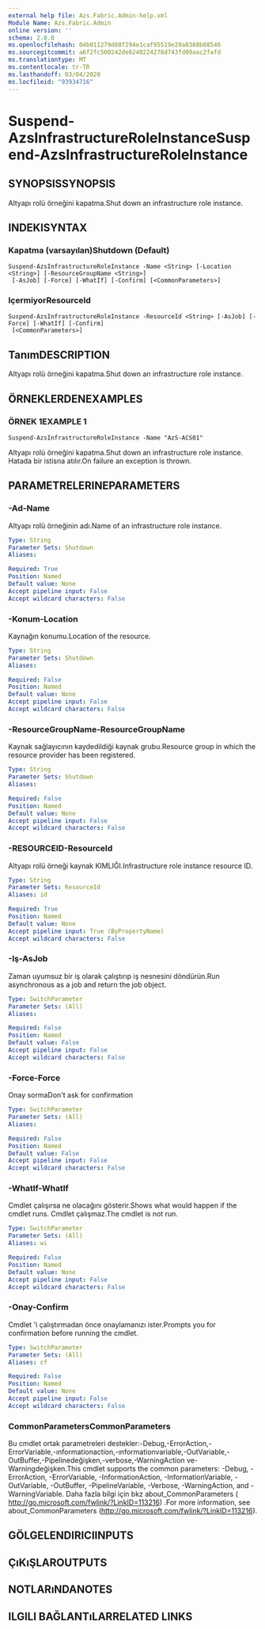 ```yaml
---
external help file: Azs.Fabric.Admin-help.xml
Module Name: Azs.Fabric.Admin
online version: ''
schema: 2.0.0
ms.openlocfilehash: 04b011279d88f294e1caf95519e29a8368b08546
ms.sourcegitcommit: a6f2fc500242de6248224278d743fd09aac2fafd
ms.translationtype: MT
ms.contentlocale: tr-TR
ms.lasthandoff: 03/04/2020
ms.locfileid: "93934716"
---
```

# <span data-ttu-id="49ac0-101">Suspend-AzsInfrastructureRoleInstance</span><span class="sxs-lookup"><span data-stu-id="49ac0-101">Suspend-AzsInfrastructureRoleInstance</span></span>

## <span data-ttu-id="49ac0-102">SYNOPSIS</span><span class="sxs-lookup"><span data-stu-id="49ac0-102">SYNOPSIS</span></span>
<span data-ttu-id="49ac0-103">Altyapı rolü örneğini kapatma.</span><span class="sxs-lookup"><span data-stu-id="49ac0-103">Shut down an infrastructure role instance.</span></span>

## <span data-ttu-id="49ac0-104">INDEKI</span><span class="sxs-lookup"><span data-stu-id="49ac0-104">SYNTAX</span></span>

### <span data-ttu-id="49ac0-105">Kapatma (varsayılan)</span><span class="sxs-lookup"><span data-stu-id="49ac0-105">Shutdown (Default)</span></span>
```
Suspend-AzsInfrastructureRoleInstance -Name <String> [-Location <String>] [-ResourceGroupName <String>]
 [-AsJob] [-Force] [-WhatIf] [-Confirm] [<CommonParameters>]
```

### <span data-ttu-id="49ac0-106">Içermiyor</span><span class="sxs-lookup"><span data-stu-id="49ac0-106">ResourceId</span></span>
```
Suspend-AzsInfrastructureRoleInstance -ResourceId <String> [-AsJob] [-Force] [-WhatIf] [-Confirm]
 [<CommonParameters>]
```

## <span data-ttu-id="49ac0-107">Tanım</span><span class="sxs-lookup"><span data-stu-id="49ac0-107">DESCRIPTION</span></span>
<span data-ttu-id="49ac0-108">Altyapı rolü örneğini kapatma.</span><span class="sxs-lookup"><span data-stu-id="49ac0-108">Shut down an infrastructure role instance.</span></span>

## <span data-ttu-id="49ac0-109">ÖRNEKLERDEN</span><span class="sxs-lookup"><span data-stu-id="49ac0-109">EXAMPLES</span></span>

### <span data-ttu-id="49ac0-110">ÖRNEK 1</span><span class="sxs-lookup"><span data-stu-id="49ac0-110">EXAMPLE 1</span></span>
```
Suspend-AzsInfrastructureRoleInstance -Name "AzS-ACS01"
```

<span data-ttu-id="49ac0-111">Altyapı rolü örneğini kapatma.</span><span class="sxs-lookup"><span data-stu-id="49ac0-111">Shut down an infrastructure role instance.</span></span>
<span data-ttu-id="49ac0-112">Hatada bir istisna atılır.</span><span class="sxs-lookup"><span data-stu-id="49ac0-112">On failure an exception is thrown.</span></span>

## <span data-ttu-id="49ac0-113">PARAMETRELERINE</span><span class="sxs-lookup"><span data-stu-id="49ac0-113">PARAMETERS</span></span>

### <span data-ttu-id="49ac0-114">-Ad</span><span class="sxs-lookup"><span data-stu-id="49ac0-114">-Name</span></span>
<span data-ttu-id="49ac0-115">Altyapı rolü örneğinin adı.</span><span class="sxs-lookup"><span data-stu-id="49ac0-115">Name of an infrastructure role instance.</span></span>

```yaml
Type: String
Parameter Sets: Shutdown
Aliases:

Required: True
Position: Named
Default value: None
Accept pipeline input: False
Accept wildcard characters: False
```

### <span data-ttu-id="49ac0-116">-Konum</span><span class="sxs-lookup"><span data-stu-id="49ac0-116">-Location</span></span>
<span data-ttu-id="49ac0-117">Kaynağın konumu.</span><span class="sxs-lookup"><span data-stu-id="49ac0-117">Location of the resource.</span></span>

```yaml
Type: String
Parameter Sets: Shutdown
Aliases:

Required: False
Position: Named
Default value: None
Accept pipeline input: False
Accept wildcard characters: False
```

### <span data-ttu-id="49ac0-118">-ResourceGroupName</span><span class="sxs-lookup"><span data-stu-id="49ac0-118">-ResourceGroupName</span></span>
<span data-ttu-id="49ac0-119">Kaynak sağlayıcının kaydedildiği kaynak grubu.</span><span class="sxs-lookup"><span data-stu-id="49ac0-119">Resource group in which the resource provider has been registered.</span></span>

```yaml
Type: String
Parameter Sets: Shutdown
Aliases:

Required: False
Position: Named
Default value: None
Accept pipeline input: False
Accept wildcard characters: False
```

### <span data-ttu-id="49ac0-120">-RESOURCEID</span><span class="sxs-lookup"><span data-stu-id="49ac0-120">-ResourceId</span></span>
<span data-ttu-id="49ac0-121">Altyapı rolü örneği kaynak KIMLIĞI.</span><span class="sxs-lookup"><span data-stu-id="49ac0-121">Infrastructure role instance resource ID.</span></span>

```yaml
Type: String
Parameter Sets: ResourceId
Aliases: id

Required: True
Position: Named
Default value: None
Accept pipeline input: True (ByPropertyName)
Accept wildcard characters: False
```

### <span data-ttu-id="49ac0-122">-Iş</span><span class="sxs-lookup"><span data-stu-id="49ac0-122">-AsJob</span></span>
<span data-ttu-id="49ac0-123">Zaman uyumsuz bir iş olarak çalıştırıp iş nesnesini döndürün.</span><span class="sxs-lookup"><span data-stu-id="49ac0-123">Run asynchronous as a job and return the job object.</span></span>

```yaml
Type: SwitchParameter
Parameter Sets: (All)
Aliases:

Required: False
Position: Named
Default value: False
Accept pipeline input: False
Accept wildcard characters: False
```

### <span data-ttu-id="49ac0-124">-Force</span><span class="sxs-lookup"><span data-stu-id="49ac0-124">-Force</span></span>
<span data-ttu-id="49ac0-125">Onay sorma</span><span class="sxs-lookup"><span data-stu-id="49ac0-125">Don't ask for confirmation</span></span>

```yaml
Type: SwitchParameter
Parameter Sets: (All)
Aliases:

Required: False
Position: Named
Default value: False
Accept pipeline input: False
Accept wildcard characters: False
```

### <span data-ttu-id="49ac0-126">-WhatIf</span><span class="sxs-lookup"><span data-stu-id="49ac0-126">-WhatIf</span></span>
<span data-ttu-id="49ac0-127">Cmdlet çalışırsa ne olacağını gösterir.</span><span class="sxs-lookup"><span data-stu-id="49ac0-127">Shows what would happen if the cmdlet runs.</span></span>
<span data-ttu-id="49ac0-128">Cmdlet çalışmaz.</span><span class="sxs-lookup"><span data-stu-id="49ac0-128">The cmdlet is not run.</span></span>

```yaml
Type: SwitchParameter
Parameter Sets: (All)
Aliases: wi

Required: False
Position: Named
Default value: None
Accept pipeline input: False
Accept wildcard characters: False
```

### <span data-ttu-id="49ac0-129">-Onay</span><span class="sxs-lookup"><span data-stu-id="49ac0-129">-Confirm</span></span>
<span data-ttu-id="49ac0-130">Cmdlet 'i çalıştırmadan önce onaylamanızı ister.</span><span class="sxs-lookup"><span data-stu-id="49ac0-130">Prompts you for confirmation before running the cmdlet.</span></span>

```yaml
Type: SwitchParameter
Parameter Sets: (All)
Aliases: cf

Required: False
Position: Named
Default value: None
Accept pipeline input: False
Accept wildcard characters: False
```

### <span data-ttu-id="49ac0-131">CommonParameters</span><span class="sxs-lookup"><span data-stu-id="49ac0-131">CommonParameters</span></span>
<span data-ttu-id="49ac0-132">Bu cmdlet ortak parametreleri destekler:-Debug,-ErrorAction,-ErrorVariable,-ınformationaction,-ınformationvariable,-OutVariable,-OutBuffer,-Pipelinedeğişken,-verbose,-WarningAction ve-Warningdeğişken.</span><span class="sxs-lookup"><span data-stu-id="49ac0-132">This cmdlet supports the common parameters: -Debug, -ErrorAction, -ErrorVariable, -InformationAction, -InformationVariable, -OutVariable, -OutBuffer, -PipelineVariable, -Verbose, -WarningAction, and -WarningVariable.</span></span> <span data-ttu-id="49ac0-133">Daha fazla bilgi için bkz about_CommonParameters ( http://go.microsoft.com/fwlink/?LinkID=113216) .</span><span class="sxs-lookup"><span data-stu-id="49ac0-133">For more information, see about_CommonParameters (http://go.microsoft.com/fwlink/?LinkID=113216).</span></span>

## <span data-ttu-id="49ac0-134">GÖLGELENDIRICI</span><span class="sxs-lookup"><span data-stu-id="49ac0-134">INPUTS</span></span>

## <span data-ttu-id="49ac0-135">ÇıKıŞLAR</span><span class="sxs-lookup"><span data-stu-id="49ac0-135">OUTPUTS</span></span>

## <span data-ttu-id="49ac0-136">NOTLARıNDA</span><span class="sxs-lookup"><span data-stu-id="49ac0-136">NOTES</span></span>

## <span data-ttu-id="49ac0-137">ILGILI BAĞLANTıLAR</span><span class="sxs-lookup"><span data-stu-id="49ac0-137">RELATED LINKS</span></span>
